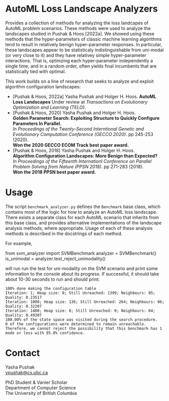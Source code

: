 # AutoML Loss Landscape Analyzers

Provides a collection of methods for analyzing the loss landcapes of AutoML
problem scenarios. These methods were used to analyze the landscapes studied
in Pushak & Hoos [2022a]. We showed using these methods that the
hyper-parameters of classic machine learning algorithms tend to result in
relatively benign hyper-parameter responses. In particular, these landscapes
appear to be statisticaly indistinguishable from uni-modal (or very close to it)
and they have relativey simple hyper-parameter interactions. That is, optimzing
each hyper-parameter independently a single time, and in a random order, often
yields final incumbents that are statistically tied with optimal.

This work builds on a line of research that seeks to analyze and exploit
algorithm configuration landscapes:

- \[Pushak & Hoos, 2022a\] Yasha Pushak and Holger H. Hoos.
**AutoML Loss Landscapes**
Under review at *Transactions on Evolutionary Optimization and Learning (TELO)*.
 - \[Pushak & Hoos, 2020\] Yasha Pushak and Holger H. Hoos.  
**Golden Parameter Search: Exploiting Structure to Quickly Configure Parameters
In Parallel.**  
*In Proceedings of the Twenty-Second Interntional Genetic and Evolutionary 
Computation Conference (GECCO 2020)*. pp 245-253 (2020).  
**Won the 2020 GECCO ECOM Track best paper award.**
 - \[Pushak & Hoos, 2018\] Yasha Pushak and Holger H. Hoos.  
**Algorithm Configuration Landscapes: More Benign than Expected?**  
*In Proceedings of the Fifteenth Internationl Conference on Parallel Problem 
Solving from Nature (PPSN 2018)*. pp 271-283 (2018).  
**Won the 2018 PPSN best paper award.**

# Usage

The script `benchmark_analyzer.py` defines the `Benchmark` base class,
which contains most of the logic for how to analyze an AutoML loss landscape.
There exists a separate class for each AutoML scenario that inherits from
this base class, and provides alternative implementations of the landscape
analysis methods, where appropriate. Usage of each of these analysis methods
is described in the docstrings of each method. 

For example,

   from svm_analyzer import SVMBenchmark
   analyzer = SVMBenchmark()
   is_unimodal = analyzer.test_reject_unimodality()

will run run the test for uni-modality on the SVM scenario and print some
information to the console about its progress. If successful, it should
take about 10-30 seconds to run and should print:

    100% done making the configuration table
    Iteration: 1; Heap size: 0; Still Unreached: 1399; Neighbours: 05; Quality: 0.23517
    Iteration: 1000; Heap size: 136; Still Unreached: 264; Neighbours: 06; Quality: 0.32207
    Iteration: 1400; Heap size: 0; Still Unreached: 0; Neighbours: 04; Quality: 0.49307
    100.00% of the state space was visited during the search procedure.
    0 of the configurations were determined to remain unreachable.
    Therefore, we cannot reject the possibility that this benchmark has 1 mode or less with 95.0% confidence.


# Contact

Yasha Pushak  
ypushak@cs.ubc.ca  

PhD Student & Vanier Scholar  
Department of Computer Science  
The University of British Columbia  
